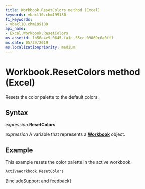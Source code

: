 ```yaml
---
title: Workbook.ResetColors method (Excel)
keywords: vbaxl10.chm199180
f1_keywords:
- vbaxl10.chm199180
api_name:
- Excel.Workbook.ResetColors
ms.assetid: 1b56a4e9-0645-fa1e-55cc-09069c6a0ff1
ms.date: 05/29/2019
ms.localizationpriority: medium
---
```



# Workbook.ResetColors method (Excel)

Resets the color palette to the default colors.


## Syntax

_expression_.**ResetColors**

_expression_ A variable that represents a **[Workbook](Excel.Workbook.md)** object.


## Example

This example resets the color palette in the active workbook.

```vb
ActiveWorkbook.ResetColors
```




[!include[Support and feedback](~/includes/feedback-boilerplate.md)]